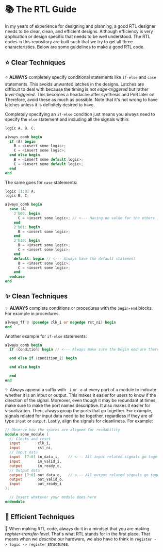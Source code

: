 # :books: The RTL Guide

In my years of experience for designing and planning, a good RTL designer needs to be clear, clean, and efficient designs. Although efficiency is very application or design specific that needs to be well understood. The RTL codes in this repository are built such that we try to get all three characteristics. Below are some guidelines to make a good RTL code.

## :star: Clear Techniques

:star: **ALWAYS** completely specify conditional statements like `if-else` and `case` statements. This avoids unwanted latches in the designs. Latches are difficult to deal with because the timing is not *edge-triggered* but rather *level-triggered*. This becomes a headache after synthesis and PnR later on. Therefore, avoid these as much as possible. Note that it's not wrong to have latches unless it is definitely desired to have.

Completely specifying an `if-else` condition just means you always need to specify the `else` statement and including all the signals within:

```verilog
logic A, B, C;

always_comb begin
  if (A) begin
    B = <insert some logic>;
    C = <insert some logic>;
  end else begin
    B = <insert some default logic>;
    C = <insert some default logic>;
  end
end
```

The same goes for `case` statements:

```verilog
logic [1:0] A;
logic B, C;

always_comb begin
  case (A)
    2'b00: begin
      C = <insert some logic>; // <--- Having no value for the others is okay, as long as there's a default
    end
    2'b01: begin
      B = <insert some logic>;
    end
    2'b10: begin
      B = <insert some logic>;
      C = <insert some logic>;
    end
    default: begin // <--- Always have the default statement
      B = <insert some logic>;
      C = <insert some logic>;
    end
  endcase
end
```

## :sparkles: Clean Techniques

:sparkles: **ALWAYS** complete conditions or procedures with the `begin-end` blocks. For example in procedures.

```verilog
always_ff @ (posedge clk_i or negedge rst_ni) begin
end
```

Another example for `if-else` statements:

```verilog
always_comb begin
  if (condition) begin // <--- Always make sure the begin end are there even with single lines after it

  end else if (condition_2) begin

  end else begin

  end
end
```

:sparkles: Always append a suffix with `_i` or `_o` at every port of a module to indicate whether it is an input or output. This makes it easier for users to know if the direction of the signal. Moreover, even though it may be redundant at times, make sure to make the port names descriptive. It also makes it easier for visualization. Then, always group the ports that go together. For example, signals related for input data need to be together, regardless if they are of type `input` or `output`. Lastly, align the signals for cleanliness. For example:

```verilog
// Observe how the spaces are aligned for readability
module some_module (
  // Clocks and reset
  input        clk_i,
  input        rst_ni,
  // Input data
  input  [7:0] in_data_i,    // <--- All input related signals go together
  input        in_valid_i,
  output       in_ready_o,
  // Output data
  output [7:0] out_data_o,   // <--- All output related signals go together
  output       out_valid_o,
  input        out_ready_i
);

  // Insert whatever your module does here
endmodule
```

## :wrench: Efficient Techniques

:wrench: When making RTL code, always do it in a mindset that you are making *register-transfer-level*. That's what RTL stands for in the first place. That means when we *describe* our hardware, we also have to think in `register -> logic -> register` structures.